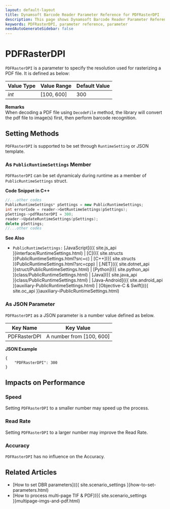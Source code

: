 ```yaml
---
layout: default-layout
title: Dynamsoft Barcode Reader Parameter Reference for PDFRasterDPI
description: This page shows Dynamsoft Barcode Reader Parameter Reference for PDFRasterDPI.
keywords: PDFRasterDPI, parameter reference, parameter
needAutoGenerateSidebar: false
---
```



# PDFRasterDPI 

`PDFRasterDPI` is a parameter to specify the resolution used for rasterizing a PDF file. It is defined as below:

| Value Type | Value Range | Default Value |
| ---------- | ----------- | ------------- |
| *int* | [100, 600] | 300 |


**Remarks**     
When decoding a PDF file using `DecodeFile` method, the library will convert the pdf file to image(s) first, then perform barcode recognition.    


    
## Setting Methods
`PDFRasterDPI` is supported to be set through `RuntimeSetting` or JSON template.

### As `PublicRuntimeSettings` Member
`PDFRasterDPI` can be set dynamicaly during runtime as a member of `PublicRuntimeSettings` struct.


**Code Snippet in C++**
```cpp
//...other codes
PublicRuntimeSettings* pSettings = new PublicRuntimeSettings;
int errorCode = reader->GetRuntimeSettings(pSettings);
pSettings->pdfRasterDPI = 300;
reader->UpdateRuntimeSettings(pSettings);
delete pSettings;
//...other codes
```



**See Also**      
- `PublicRuntimeSettings:` [JavaScript]({{ site.js_api }}interface/RuntimeSettings.html) \| [C]({{ site.structs }}PublicRuntimeSettings.html?src=c) \| [C++]({{ site.structs }}PublicRuntimeSettings.html?src=cpp) \| [.NET]({{ site.dotnet_api }}struct/PublicRuntimeSettings.html) \| [Python]({{ site.python_api }}class/PublicRuntimeSettings.html) \| [Java]({{ site.java_api }}class/PublicRuntimeSettings.html) \| [Java-Android]({{ site.android_api }}auxiliary-PublicRuntimeSettings.html) \| [Objective-C & Swift]({{ site.oc_api }}auxiliary-iPublicRuntimeSettings.html)


### As JSON Parameter
`PDFRasterDPI` as a JSON parameter is a number value defined as below.   

| Key Name | Key Value |
| -------- | --------- |
| PDFRasterDPI | A number from [100, 600] |


**JSON Example**   
```
{
    "PDFRasterDPI": 300
}
```


## Impacts on Performance
### Speed
Setting `PDFRasterDPI` to a smaller number may speed up the process.

### Read Rate
Setting `PDFRasterDPI` to a larger number may improve the Read Rate. 

### Accuracy
`PDFRasterDPI` has no influence on the Accuracy.

## Related Articles
- [How to set DBR parameters]({{ site.scenario_settings }}how-to-set-parameters.html)
- [How to process multi-page TIF & PDF]({{ site.scenario_settings }}multipage-imgs-and-pdf.html)